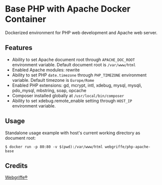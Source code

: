 Base PHP with Apache Docker Container
=====================================

Dockerized environment for PHP web development and Apache web server.

Features
--------

* Ability to set Apache document root through `APACHE_DOC_ROOT` environment variable. Default document root is `/var/www/html`
* Enabled Apache modules: rewrite
* Ability to set PHP `date.timezone` through `PHP_TIMEZONE` environment variable. Default timezone is `Europe/Rome`
* Enabled PHP extensions: gd, mcrypt, intl, xdebug, mysql, mysqli, pdo_mysql, mbstring, soap, opcache
* Composer installed globally at `/usr/local/bin/composer`
* Ability to set xdebug.remote_enable setting through `HOST_IP` environment variable.

Usage
-----

Standalone usage example with host's current working directory as document root:

	$ docker run -p 80:80 -v $(pwd):/var/www/html webgriffe/php-apache-base

Credits
-------

[Webgriffe®](http://www.webgriffe.com/)




